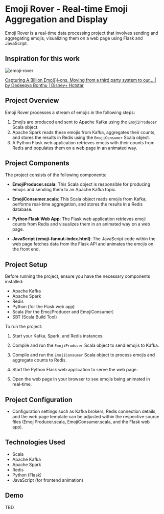 
# Emoji Rover - Real-time Emoji Aggregation and Display

Emoji Rover is a real-time data processing project that involves sending and aggregating emojis, visualizing them on a web page using Flask and JavaScript.

## Inspiration for this work

![emoji-rover](https://miro.medium.com/v2/resize:fit:1190/1*rSRWALA4XzOdDcn-5vv7Zw.gif)

[Capturing A Billion Emo(j)i-ons. Moving from a third party system to our… | by Dedeepya Bonthu | Disney+ Hotstar](https://blog.hotstar.com/capturing-a-billion-emojis-62114cc0b440)

## Project Overview

Emoji Rover processes a stream of emojis in the following steps:

1. Emojis are produced and sent to Apache Kafka using the `EmojiProducer` Scala object.
2. Apache Spark reads these emojis from Kafka, aggregates their counts, and stores the results in Redis using the `EmojiConsumer` Scala object.
3. A Python Flask web application retrieves emojis with their counts from Redis and populates them on a web page in an animated way.

## Project Components

The project consists of the following components:

- **EmojiProducer.scala**: This Scala object is responsible for producing emojis and sending them to an Apache Kafka topic.

- **EmojiConsumer.scala**: This Scala object reads emojis from Kafka, performs real-time aggregation, and stores the results in a Redis database.

- **Python Flask Web App**: The Flask web application retrieves emoji counts from Redis and visualizes them in an animated way on a web page.

- **JavaScript (emoji-fanout-index.html)**: The JavaScript code within the web page fetches data from the Flask API and animates the emojis on the front end.

## Project Setup

Before running the project, ensure you have the necessary components installed:

- Apache Kafka
- Apache Spark
- Redis
- Python (for the Flask web app)
- Scala (for the EmojiProducer and EmojiConsumer)
- SBT (Scala Build Tool)

To run the project:

1. Start your Kafka, Spark, and Redis instances.

2. Compile and run the `EmojiProducer` Scala object to send emojis to Kafka.

3. Compile and run the `EmojiConsumer` Scala object to process emojis and aggregate counts to Redis.

4. Start the Python Flask web application to serve the web page.

5. Open the web page in your browser to see emojis being animated in real-time.

## Project Configuration

- Configuration settings such as Kafka brokers, Redis connection details, and the web page template can be adjusted within the respective source files (EmojiProducer.scala, EmojiConsumer.scala, and the Flask web app).

## Technologies Used

- Scala
- Apache Kafka
- Apache Spark
- Redis
- Python (Flask)
- JavaScript (for frontend animation)

## Demo
TBD
